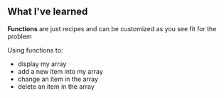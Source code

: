 ## What I've learned

**Functions** are just recipes and can be customized as you see fit for the problem

Using functions to: 
- display my array
- add a new item into my array
- change an item in the array
- delete an item in the array
